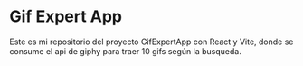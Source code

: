 # Gif Expert App

Este es mi repositorio del proyecto GifExpertApp con React y Vite, donde se consume el api de giphy para traer 10 gifs según la busqueda.
